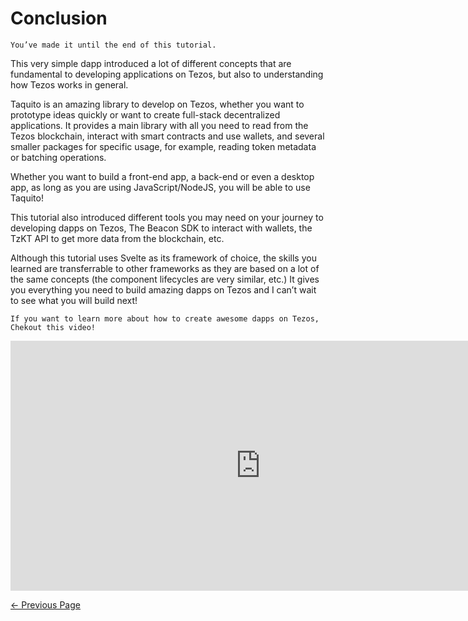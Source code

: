 # Conclusion

```admonish success title=""
You’ve made it until the end of this tutorial.
```
This very simple dapp introduced a lot of different concepts that are fundamental to developing applications on Tezos, but also to understanding how Tezos works in general.

Taquito is an amazing library to develop on Tezos, whether you want to prototype ideas quickly or want to create full-stack decentralized applications. It provides a main library with all you need to read from the Tezos blockchain, interact with smart contracts and use wallets, and several smaller packages for specific usage, for example, reading token metadata or batching operations.

Whether you want to build a front-end app, a back-end or even a desktop app, as long as you are using JavaScript/NodeJS, you will be able to use Taquito!

This tutorial also introduced different tools you may need on your journey to developing dapps on Tezos, The Beacon SDK to interact with wallets, the TzKT API to get more data from the blockchain, etc.

Although this tutorial uses Svelte as its framework of choice, the skills you learned are transferrable to other frameworks as they are based on a lot of the same concepts (the component lifecycles are very similar, etc.) It gives you everything you need to build amazing dapps on Tezos and I can’t wait to see what you will build next!

```admonish success title=""
If you want to learn more about how to create awesome dapps on Tezos, Chekout this video!

```

<iframe width="800" height="400" src="https://www.youtube.com/embed/4_L3U-gzO_U" title="YouTube video player" frameborder="0" allow="accelerometer; autoplay; clipboard-write; encrypted-media; gyroscope; picture-in-picture; web-share" allowfullscreen></iframe>

[← Previous Page](/tutorials/page-1.4.md)
